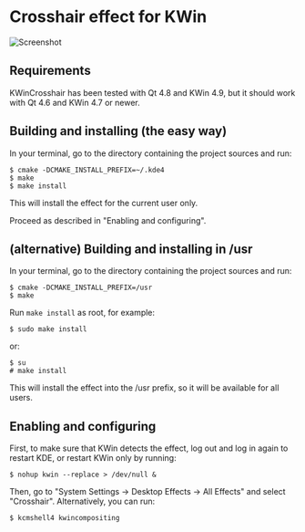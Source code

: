 # Crosshair effect for KWin

![Screenshot](http://bitbucket.org/tues/kwincrosshair/downloads/screenshot2.png)

## Requirements

KWinCrosshair has been tested with Qt 4.8 and KWin 4.9, but it should work with
Qt 4.6 and KWin 4.7 or newer.

## Building and installing (the easy way)

In your terminal, go to the directory containing the project sources and run:

    $ cmake -DCMAKE_INSTALL_PREFIX=~/.kde4
    $ make
    $ make install

This will install the effect for the current user only.

Proceed as described in "Enabling and configuring".

## (alternative) Building and installing in /usr

In your terminal, go to the directory containing the project sources and run:

    $ cmake -DCMAKE_INSTALL_PREFIX=/usr
    $ make

Run `make install` as root, for example:

    $ sudo make install

or:

    $ su
    # make install

This will install the effect into the /usr prefix, so it will be available
for all users.

## Enabling and configuring

First, to make sure that KWin detects the effect, log out and log in again
to restart KDE, or restart KWin only by running: 

    $ nohup kwin --replace > /dev/null &

Then, go to "System Settings -> Desktop Effects -> All Effects" and select
"Crosshair". Alternatively, you can run:

    $ kcmshell4 kwincompositing
